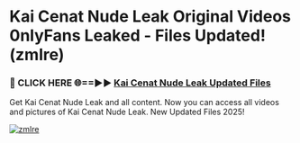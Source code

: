 # Kai Cenat Nude Leak Original Videos 0nlyFans Leaked - Files Updated! (zmlre)

<h3>🔴 CLICK HERE 🌐==►► <a href="https://tinyurl.com/5h6xmrr3" rel="nofollow">Kai Cenat Nude Leak Updated Files</a></h3>

Get Kai Cenat Nude Leak and all content. Now you can access all videos and pictures of Kai Cenat Nude Leak. New Updated Files 2025!

[![zmlre](https://i.imgur.com/KVD873Z.gif)](https://tinyurl.com/5h6xmrr3)
